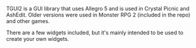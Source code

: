 TGUI2 is a GUI library that uses Allegro 5 and is used in Crystal Picnic and AshEdit. Older versions were used in Monster RPG 2 (included in the repo) and other games.

There are a few widgets included, but it's mainly intended to be used to create your own widgets.